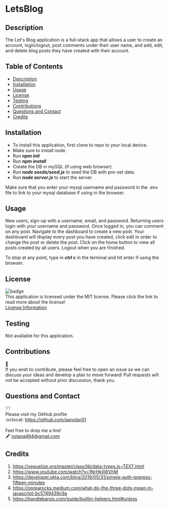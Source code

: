 # LetsBlog

## Description
The Let's Blog application is a full-stack app that allows a user to create an account, login/logout, post comments under their user name, and add, edit, and delete blog posts they have created with their account.

## Table of Contents
  - [Description](#description)
  - [Installation](#installation)
  - [Usage](#usage)
  - [License](#license)
  - [Testing](#testing)
  - [Contributions](#contributions)  
  - [Questions and Contact](#questions-and-contact)
  - [Credits](#credits)

## Installation
- To install this application, first clone to repo to your local device.
- Make sure to install node.
- Run ***npm init***
- Run ***npm install***
- Create the DB in mySQL (if using web browser).
- Run ***node seeds/seed.js*** to seed the DB with pre-set data.
- Run ***node server.js*** to start the server.

Make sure that you enter your mysql username and password in the .env file to link to your mysql database if using in the browser.

## Usage
New users, sign-up with a username, email, and password. Returning users login with your username and password. Once logged in, you can comment on any post. Navigate to the dashboard to create a new post. Your dashboard will display every post you have created, click edit in order to change the post or delete the post. Click on the home button to view all posts created by all users. Logout when you are finished.

To stop at any point, type in ***ctrl c*** in the terminal and hit enter if using the browser.

## License
 ![badge](https://img.shields.io/badge/license-mit-blue?style=flat-square)<br>
  This application is licensed under the MIT license. Please click the link to read more about the license!<br>
  [License Information](https://choosealicense.com/licenses/mit/)

## Testing
Not available for this application.

## Contributions
:busts_in_silhouette:<br>
If you wish to contribute, please feel free to open an issue so we can discuss your ideas and develop a plan to move forward!
Pull requests will not be accepted without prior discussion, thank you. 

## Questions and Contact
  :grey_question::grey_question:<br>
  Please visit my GitHub profile <br>
  :octocat: https://github.com/aanolan51 <br><br>
  Feel free to drop me a line! <br> :fountain_pen: nolana464@gmail.com

## Credits
1. https://sequelize.org/master/class/lib/data-types.js~TEXT.html
2. https://www.youtube.com/watch?v=1NrHkjlWVhM
3. https://developer.okta.com/blog/2019/05/31/simple-auth-express-fifteen-minutes
4. https://oprearocks.medium.com/what-do-the-three-dots-mean-in-javascript-bc5749439c9a
5. https://handlebarsjs.com/guide/builtin-helpers.html#unless